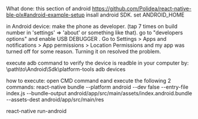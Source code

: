 What done:
this section of android https://github.com/Polidea/react-native-ble-plx#android-example-setup
insall android SDK.
set ANDROID_HOME

in Android device:
make the phone as developer. (tap 7 times on build number in 'settings' => 'about' or something like that).
go to "developers options" and enable USB DEBUGGER .
Go to Settings > Apps and notifications > App permissions > Location Permissions and my app was turned off for some reason. Turning it on resolved the problem.

execute adb command to verify the device is readble in your computer by:
\path\to\Android\Sdk\platform-tools	adb devices

how to execute:
open CMD command eand execute the following 2 commands:
react-native bundle --platform android --dev false --entry-file index.js --bundle-output android/app/src/main/assets/index.android.bundle --assets-dest android/app/src/main/res

react-native run-android

